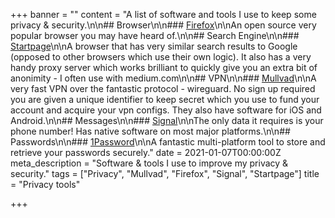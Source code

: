 +++
banner = ""
content = "A list of software and tools I use to keep some privacy & security.\n\n## Browser\n\n### [Firefox](https://www.mozilla.org/en-US/firefox/new/)\n\nAn open source very popular browser you may have heard of.\n\n## Search Engine\n\n### [Startpage](https://www.startpage.com/)\n\nA browser that has very similar search results to Google (opposed to other browsers which use their own logic). It also has a very handy proxy server which works brilliant to quickly give you an extra bit of anonimity - I often use with medium.com\n\n## VPN\n\n### [Mullvad](https://mullvad.net/en/)\n\nA very fast VPN over the fantastic protocol - wireguard. No sign up required you are given a unique identifier to keep secret which you use to fund your account and acquire your vpn configs. They also have software for iOS and Android.\n\n## Messages\n\n### [Signal](https://signal.org/en/)\n\nThe only data it requires is your phone number! Has native software on most major platforms.\n\n## Passwords\n\n### [1Password](https://1password.com/)\n\nA fantastic multi-platform tool to store and retrieve your passwords securely."
date = 2021-01-07T00:00:00Z
meta_description = "Software & tools I use to improve my privacy & security."
tags = ["Privacy", "Mullvad", "Firefox", "Signal", "Startpage"]
title = "Privacy tools"

+++
